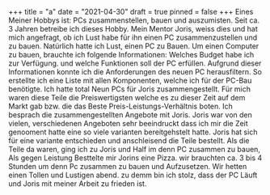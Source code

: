 +++
title = "a"
date = "2021-04-30"
draft = true
pinned = false
+++
Eines Meiner Hobbys ist: PCs zusammenstellen, bauen und auszumisten.                                                                  Seit ca. 3 Jahren betreibe ich dieses Hobby.  Mein Mentor Joris, weiss dies und hat mich angefragt, ob ich Lust habe für ihn einen PC zusammenzustellen und zu bauen. Natürlich hatte ich Lust, einen PC zu Bauen. Um einen Computer zu bauen, brauchte ich folgende Informationen: Welches Budget habe ich zur Verfügung. und welche Funktionen soll der PC erfüllen. Aufgrund dieser Informationen konnte ich die Anforderungen des neuen PC herausfiltern. So erstellte ich eine Liste mit allen Komponenten, welche ich für der PC-Bau benötigte. Ich hatte total Neun PCs  für Joris zusammengestellt. Für mich waren diese Teile die Preiswertigsten welche es zu dieser Zeit auf dem Markt gab bzw. die das Beste Preis-Leistungs-Verhältnis boten. Ich besprach die zusammengestellten Angebote mit Joris.  Joris war von den vielen, verschiedenen Angeboten sehr beeindruckt dass ich mir die Zeit genooment hatte eine so viele varianten bereitgehstelt hatte. Joris hat sich für eine variante entschieden und anschleisend die Teile bestellt.                    Als die Teile da waren, ging ich zu Joris und Half im denn PC zusammen zu bauen, Als gegen Leistung Besttelte mir Jorins eine Pizza. wir brauchten ca. 3 bis 4 Stunden um denn Pc zusammen zu bauen und Aufzusetzen. Wir hetten einen Tollen und Lustigen abend. zu demm bin ich stolz, dass der PC Läuft  und Joris mit meiner Arbeit zu frieden ist.